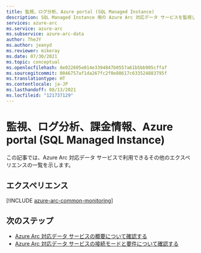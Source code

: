```yaml
---
title: 監視、ログ分析、Azure portal (SQL Managed Instance)
description: SQL Managed Instance 用の Azure Arc 対応データ サービスを監視します。
services: azure-arc
ms.service: azure-arc
ms.subservice: azure-arc-data
author: TheJY
ms.author: jeanyd
ms.reviewer: mikeray
ms.date: 07/30/2021
ms.topic: conceptual
ms.openlocfilehash: 8e022605e014e3394847b0557a61b5bb905cffaf
ms.sourcegitcommit: 0046757af1da267fc2f0e88617c633524883795f
ms.translationtype: HT
ms.contentlocale: ja-JP
ms.lasthandoff: 08/13/2021
ms.locfileid: "121737129"
---
```

# <a name="monitoring-log-analytics-billing-information-azure-portal-sql-managed-instance"></a>監視、ログ分析、課金情報、Azure portal (SQL Managed Instance)

この記事では、Azure Arc 対応データ サービスで利用できるその他のエクスペリエンスの一覧を示します。


## <a name="experiences"></a>エクスペリエンス

[!INCLUDE [azure-arc-common-monitoring](../../../includes/azure-arc-common-monitoring.md)]

## <a name="next-steps"></a>次のステップ
- [Azure Arc 対応データ サービスの概要について確認する](overview.md)
- [Azure Arc 対応データ サービスの接続モードと要件について確認する](connectivity.md)
